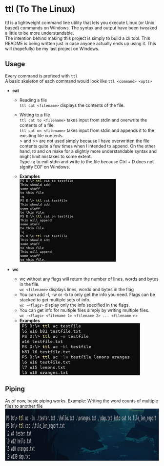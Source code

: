 # ttl (To The Linux)

ttl is a lightweight command line utility that lets you execute Linux (or Unix based) commands on Windows. The syntax and output have been tweaked a little to be more understandable.<br>
The intention behind making this project is simply to build a cli tool. This README is being written just in case anyone actually ends up using it. This will (hopefully) be my last project on Windows.

## Usage
Every command is prefixed with `ttl`<br>
A basic skeleton of each command would look like `ttl <command> <opts>`

- **cat**
    - Reading a file<br>
    `ttl cat <filename>` displays the contents of the file.
    - Writing to a file<br>
    `ttl cat to <filename>` takes input from stdin and overwrite the contents of a file.<br>
    `ttl cat on <filename>` takes input from stdin and appends it to the exisiting file contents.<br>
    \> and \>> are not used simply because I have overwritten the file contents quite a few times when I intended to append. On the other hand, *to* and *on* make for a slightly more understandable syntax and might limit mistakes to some extent.<br>
    Type `:q` to exit stdin and write to the file because Ctrl + D does not signify EOF on Windows.

    - **Examples** <br>
      <img alt="ttl cat example" height="270" src="/images/cat.png" />

- **wc**
    - wc without any flags will return the number of lines, words and bytes in the file.<br>
      `wc <filename>` displays lines, wordd and bytes in the flag
    - You can add \-l, \-w or \-b to only get the info you need. Flags can be stacked to get multiple sets of info.<br>
      `wc -<flags>` display only the info specified in the flags.
    - You can get info for multiple files simply by writing multiple files.<br>
      `wc -<flags> <filename 1> <filename 2> ... <filename n>`
    - **Examples** <br>
      <img alt="ttl cat example" height="170" src="/images/wc.png" />


## Piping
As of now, basic piping works.
Example: Writing the word counts of multiple files to another file
<img alt="ttl cat example" height="170" src="/images/piping-wc-cat.png" />
